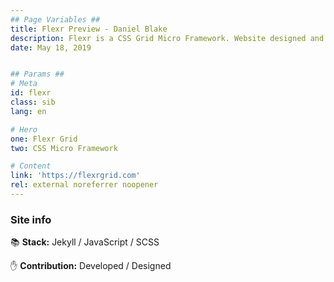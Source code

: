 ```yaml
---
## Page Variables ##
title: Flexr Preview - Daniel Blake
description: Flexr is a CSS Grid Micro Framework. Website designed and developed by Daniel Blake.
date: May 18, 2019


## Params ##
# Meta
id: flexr
class: sib
lang: en

# Hero
one: Flexr Grid
two: CSS Micro Framework

# Content
link: 'https://flexrgrid.com'
rel: external noreferrer noopener
---
```


### Site info

📚 <b>Stack:</b> Jekyll / JavaScript / SCSS

✋ <b>Contribution:</b> Developed / Designed
